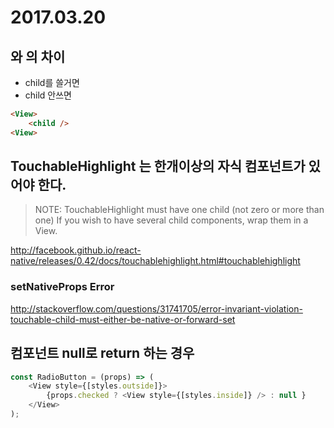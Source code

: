 # 2017.03.20

## <View><View> 와 <View /> 의 차이

* child를 쓸거면 <View><View>
* child 안쓰면 <View />

```html
<View>
    <child />
<View>
```

## TouchableHighlight 는 한개이상의 자식 컴포넌트가 있어야 한다.

>NOTE: TouchableHighlight must have one child (not zero or more than one)
>If you wish to have several child components, wrap them in a View.

http://facebook.github.io/react-native/releases/0.42/docs/touchablehighlight.html#touchablehighlight

### setNativeProps Error

http://stackoverflow.com/questions/31741705/error-invariant-violation-touchable-child-must-either-be-native-or-forward-set

## 컴포넌트 null로 return 하는 경우

```javascript
const RadioButton = (props) => (
    <View style={[styles.outside]}>
        {props.checked ? <View style={[styles.inside]} /> : null }
    </View>
);
```